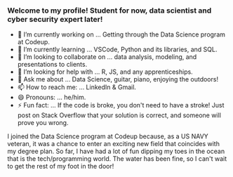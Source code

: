 ### Welcome to my profile! Student for now, data scientist and cyber security expert later!

- 🔭 I’m currently working on ... Getting through the Data Science program at Codeup.
- 🌱 I’m currently learning ... VSCode, Python and its libraries, and SQL.
- 👯 I’m looking to collaborate on ... data analysis, modeling, and presentations to clients.
- 🤔 I’m looking for help with ... R, JS, and any apprenticeships.
- 💬 Ask me about ... Data Science, guitar, piano, enjoying the outdoors!
- 📫 How to reach me: ... LinkedIn & Gmail.
- 😄 Pronouns: ... he/him.
- ⚡ Fun fact: ... If the code is broke, you don't need to have a stroke! Just post on Stack Overflow that your solution is correct, and someone will prove you wrong.

I joined the Data Science program at Codeup because, as a US NAVY veteran, it was a chance to enter an exciting new field that coincides with my degree plan. So far, I have had a lot of fun dipping my toes in the ocean that is the tech/programming world. The water has been fine, so I can't wait to get the rest of my foot in the door!

